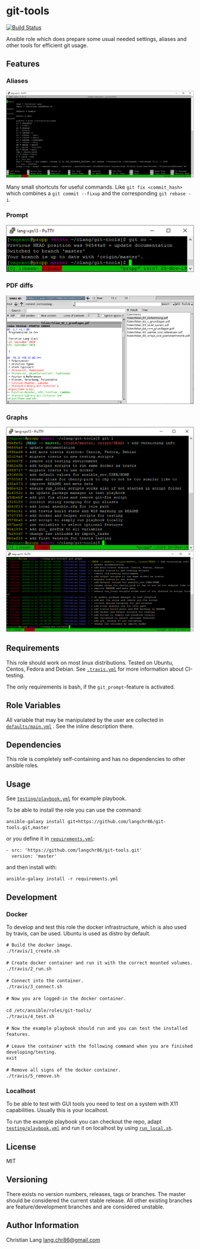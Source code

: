 git-tools
=========

[![Build Status](https://travis-ci.com/langchr86/git-tools.svg?branch=master)](https://travis-ci.com/langchr86/git-tools)

Ansible role which does prepare some usual needed settings, aliases and other tools for efficient git usage.


Features
--------

### Aliases

![aliases](images/git-aliases.png)

Many small shortcuts for useful commands.
Like `git fix <commit_hash>` which combines a `git commit --fixup` and the corresponding `git rebase -i`.

### Prompt

![prompt](images/git-prompt.png)

### PDF diffs

![pdf](images/pdftotext.png)

### Graphs

![oneline](images/git-l.png)
![tree](images/git-graph.png)


Requirements
------------

This role should work on most linux distributions.
Tested on Ubuntu, Centos, Fedora and Debian.
See [`.travis.yml`](.travis.yml) for more information about CI-testing.

The only requirements is bash, if the `git_prompt`-feature is activated.


Role Variables
--------------

All variable that may be manipulated by the user are collected in [`defaults/main.yml`](defaults/main.yml) .
See the inline description there.


Dependencies
------------

This role is completely self-containing and has no dependencies to other ansible roles.


Usage
-----

See [`testing/playbook.yml`](testing/playbook.yml) for example playbook.

To be able to install the role you can use the command:

~~~
ansible-galaxy install git+https://github.com/langchr86/git-tools.git,master
~~~

or you define it in [`requirements.yml`](https://docs.ansible.com/ansible/latest/galaxy/user_guide.html#installing-multiple-roles-from-a-file):

~~~
- src: 'https://github.com/langchr86/git-tools.git'
  version: 'master'
~~~

and then install with:

~~~
ansible-galaxy install -r requirements.yml
~~~


Development
-----------

### Docker

To develop and test this role the docker infrastructure, which is also used by travis, can be used.
Ubuntu is used as distro by default.

~~~ {.bash}
# Build the docker image.
./travis/1_create.sh

# Create docker container and run it with the correct mounted volumes.
./travis/2_run.sh

# Connect into the container.
./travis/3_connect.sh

# Now you are logged-in the docker container.

cd /etc/ansible/roles/git-tools/
./travis/4_test.sh

# Now the example playbook should run and you can test the installed features.

# Leave the container with the following command when you are finished developing/testing.
exit

# Remove all signs of the docker container.
./travis/5_remove.sh
~~~


### Localhost

To be able to test with GUI tools you need to test on a system with X11 capabilities.
Usually this is your localhost.

To run the example playbook you can checkout the repo,
adapt [`testing/playbook.yml`](testing/playbook.yml)
and run it on localhost by using [`run_local.sh`](run_local.sh).


License
-------

MIT


Versioning
----------

There exists no version numbers, releases, tags or branches.
The master should be considered the current stable release.
All other existing branches are feature/development branches and are considered unstable.


Author Information
------------------

Christian Lang
[lang.chr86@gmail.com](mailto:lang.chr86@gmail.com)

